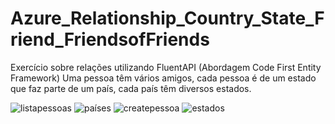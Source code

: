 # Azure_Relationship_Country_State_Friend_FriendsofFriends
Exercício sobre relações utilizando FluentAPI (Abordagem Code First Entity Framework)
Uma pessoa têm vários amigos, cada pessoa é de um estado que faz parte de um país, cada país têm diversos estados.

![listapessoas](https://user-images.githubusercontent.com/63150786/165874778-93ecad37-dfeb-4f68-9001-2c2e02036c3b.png)
![países](https://user-images.githubusercontent.com/63150786/165874779-7207ad82-f24a-4f8f-ac60-db0a43ee233a.png)
![createpessoa](https://user-images.githubusercontent.com/63150786/165874780-f6dc0c36-08fd-4400-8eee-b5c3a4695517.png)
![estados](https://user-images.githubusercontent.com/63150786/165874781-3c373853-1ea2-46d5-acb4-8783f263ade7.png)

